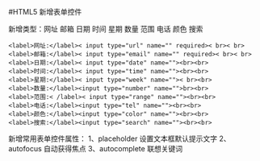 #HTML5 新增表单控件


新增类型：网址 邮箱 日期 时间 星期 数量 范围 电话 颜色 搜索

```
<label>网址:</label>< input type="url" name="" required>< br>< br> 
<label>邮箱:</label>< input type="email" name="" required>< br>< br> 
<label>日期:</label>< input type="date" name=""><br><br> 
<label>时间:</label>< input type="time" name=""><br><br> 
<label>星期:</label>< input type="week" name="">< br><br> 
<label>数量:</label><input type="number" name="">br><br>
<label>范围:< /label>< input type="range" name=""><br><br> 
<label>电话:</label><input type="tel" name=""><br><br> 
<label>颜色:</label><input type="color" name=""><br><br> 
<label>搜索:</label><input type="search" name=""><br><br>
```

新增常用表单控件属性：
1、placeholder 设置文本框默认提示文字
2、autofocus 自动获得焦点
3、autocomplete 联想关键词

